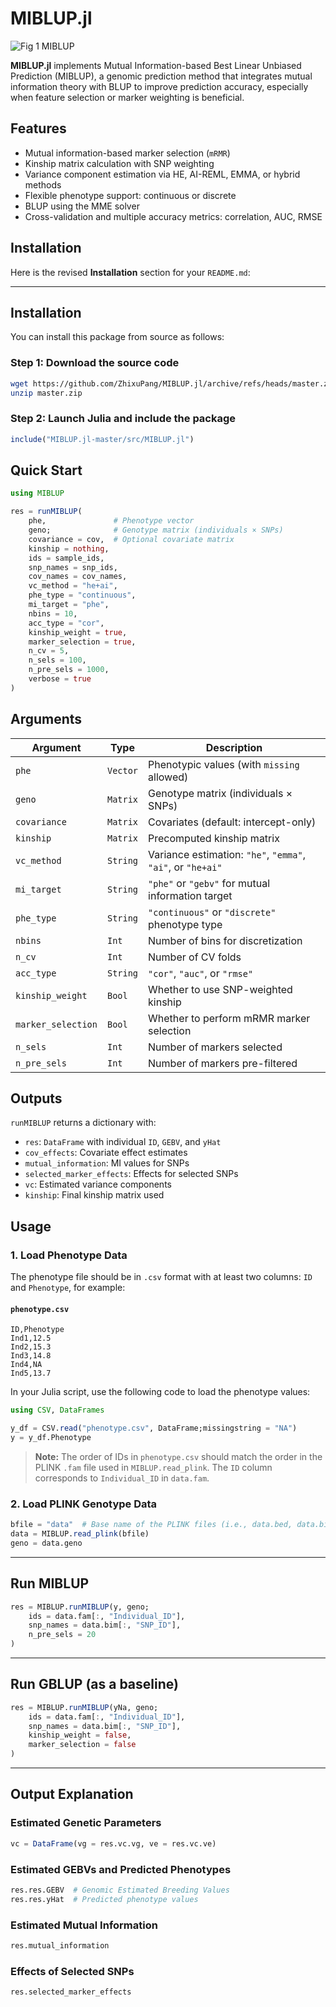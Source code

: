 # MIBLUP.jl
![Fig 1 MIBLUP](https://github.com/ZhixuPang/MIBLUP.jl/assets/137134445/6b5e056c-1209-4b4b-920d-c2c19c7979f9)

**MIBLUP.jl** implements Mutual Information-based Best Linear Unbiased Prediction (MIBLUP), a genomic prediction method that integrates mutual information theory with BLUP to improve prediction accuracy, especially when feature selection or marker weighting is beneficial.

## Features

* Mutual information-based marker selection (`mRMR`)
* Kinship matrix calculation with SNP weighting
* Variance component estimation via HE, AI-REML, EMMA, or hybrid methods
* Flexible phenotype support: continuous or discrete
* BLUP using the MME solver
* Cross-validation and multiple accuracy metrics: correlation, AUC, RMSE

## Installation

Here is the revised **Installation** section for your `README.md`:

---

## Installation

You can install this package from source as follows:

### Step 1: Download the source code

```bash
wget https://github.com/ZhixuPang/MIBLUP.jl/archive/refs/heads/master.zip
unzip master.zip
```

### Step 2: Launch Julia and include the package

```julia
include("MIBLUP.jl-master/src/MIBLUP.jl")
```


## Quick Start

```julia
using MIBLUP

res = runMIBLUP(
    phe,               # Phenotype vector
    geno;              # Genotype matrix (individuals × SNPs)
    covariance = cov,  # Optional covariate matrix
    kinship = nothing,
    ids = sample_ids,
    snp_names = snp_ids,
    cov_names = cov_names,
    vc_method = "he+ai",
    phe_type = "continuous",
    mi_target = "phe",
    nbins = 10,
    acc_type = "cor",
    kinship_weight = true,
    marker_selection = true,
    n_cv = 5,
    n_sels = 100,
    n_pre_sels = 1000,
    verbose = true
)
```

## Arguments

| Argument           | Type     | Description                                                 |
| ------------------ | -------- | ----------------------------------------------------------- |
| `phe`              | `Vector` | Phenotypic values (with `missing` allowed)                  |
| `geno`             | `Matrix` | Genotype matrix (individuals × SNPs)                        |
| `covariance`       | `Matrix` | Covariates (default: intercept-only)                        |
| `kinship`          | `Matrix` | Precomputed kinship matrix                                  |
| `vc_method`        | `String` | Variance estimation: `"he"`, `"emma"`, `"ai"`, or `"he+ai"` |
| `mi_target`        | `String` | `"phe"` or `"gebv"` for mutual information target           |
| `phe_type`         | `String` | `"continuous"` or `"discrete"` phenotype type               |
| `nbins`            | `Int`    | Number of bins for discretization                           |
| `n_cv`             | `Int`    | Number of CV folds                                          |
| `acc_type`         | `String` | `"cor"`, `"auc"`, or `"rmse"`                               |
| `kinship_weight`   | `Bool`   | Whether to use SNP-weighted kinship                         |
| `marker_selection` | `Bool`   | Whether to perform mRMR marker selection                    |
| `n_sels`           | `Int`    | Number of markers selected                                  |
| `n_pre_sels`       | `Int`    | Number of markers pre-filtered                              |

## Outputs

`runMIBLUP` returns a dictionary with:

* `res`: `DataFrame` with individual `ID`, `GEBV`, and `yHat`
* `cov_effects`: Covariate effect estimates
* `mutual_information`: MI values for SNPs
* `selected_marker_effects`: Effects for selected SNPs
* `vc`: Estimated variance components
* `kinship`: Final kinship matrix used


## Usage

### 1. Load Phenotype Data

The phenotype file should be in `.csv` format with at least two columns: `ID` and `Phenotype`, for example:

#### `phenotype.csv`

```csv
ID,Phenotype
Ind1,12.5
Ind2,15.3
Ind3,14.8
Ind4,NA
Ind5,13.7
```

In your Julia script, use the following code to load the phenotype values:

```julia
using CSV, DataFrames

y_df = CSV.read("phenotype.csv", DataFrame;missingstring = "NA")
y = y_df.Phenotype
```

> **Note:** The order of IDs in `phenotype.csv` should match the order in the PLINK `.fam` file used in `MIBLUP.read_plink`. The `ID` column corresponds to `Individual_ID` in `data.fam`.



### 2. Load PLINK Genotype Data

```julia
bfile = "data"  # Base name of the PLINK files (i.e., data.bed, data.bim, data.fam)
data = MIBLUP.read_plink(bfile)
geno = data.geno
```

---

## Run MIBLUP

```julia
res = MIBLUP.runMIBLUP(y, geno;
    ids = data.fam[:, "Individual_ID"],
    snp_names = data.bim[:, "SNP_ID"],
    n_pre_sels = 20
)
```

---

## Run GBLUP (as a baseline)

```julia
res = MIBLUP.runMIBLUP(yNa, geno;
    ids = data.fam[:, "Individual_ID"],
    snp_names = data.bim[:, "SNP_ID"],
    kinship_weight = false,
    marker_selection = false
)
```

---

## Output Explanation

### Estimated Genetic Parameters

```julia
vc = DataFrame(vg = res.vc.vg, ve = res.vc.ve)
```

### Estimated GEBVs and Predicted Phenotypes

```julia
res.res.GEBV  # Genomic Estimated Breeding Values
res.res.yHat  # Predicted phenotype values
```

### Estimated Mutual Information

```julia
res.mutual_information
```

### Effects of Selected SNPs

```julia
res.selected_marker_effects
```

